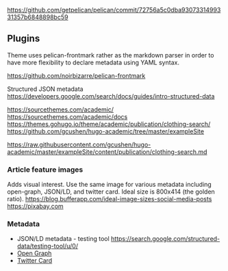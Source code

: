 https://github.com/getpelican/pelican/commit/72756a5c0dba9307331499331357b6848898bc59

## Plugins

Theme uses pelican-frontmark rather as the markdown parser in order to have more flexibility to declare metadata using YAML syntax.

https://github.com/noirbizarre/pelican-frontmark

Structured JSON metadata
https://developers.google.com/search/docs/guides/intro-structured-data

https://sourcethemes.com/academic/
https://sourcethemes.com/academic/docs
https://themes.gohugo.io/theme/academic/publication/clothing-search/
https://github.com/gcushen/hugo-academic/tree/master/exampleSite

https://raw.githubusercontent.com/gcushen/hugo-academic/master/exampleSite/content/publication/clothing-search.md

### Article feature images

Adds visual interest. Use the same image for various metadata including open-graph, JSON/LD, and twitter card. Ideal size is 800x414 (the golden ratio).
https://blog.bufferapp.com/ideal-image-sizes-social-media-posts
https://pixabay.com

### Metadata

* JSON/LD metadata - testing tool https://search.google.com/structured-data/testing-tool/u/0/
* [Open Graph](http://ogp.me/)
* [Twitter Card](https://developer.twitter.com/en/docs/tweets/optimize-with-cards/overview/markup)
